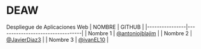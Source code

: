# DEAW
Despliegue de Aplicaciones Web
| NOMBRE        | GITHUB |
|----------------|----------------------------------|
| Nombre 1 | [@antoniojblajim](https://github.com/antoniojblajim) |
| Nombre 2 | [@JavierDiaz3](https://github.com/JavierDiaz3) |
| Nombre 3 | [@ivanEL10](https://github.com/ivanEL10) |
